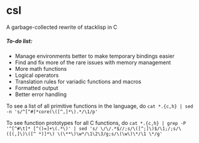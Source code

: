 # csl
A garbage-collected rewrite of stacklisp in C

##### To-do list:
* Manage environments better to make temporary bindings easier
* Find and fix more of the rare issues with memory management
* More math functions
* Logical operators
* Translation rules for variadic functions and macros
* Formatted output
* Better error handling

To see a list of all primitive functions in the language, do `cat *.{c,h} | sed -n 's/^[^#]*core(\([^,]*\).*/\1/p'`

To see function prototypes for all C functions, do `cat *.{c,h} | grep -P '^[^#\t]* [^()=]+\(.*\)' | sed 's/ \/\/.*$//;s/\([^;]\)$/\1;/;s/\([(,]\)\([^ *)]*\) \(\**\)\w*/\1\2\3/g;s/\(\w\)\*/\1 \*/g'`
